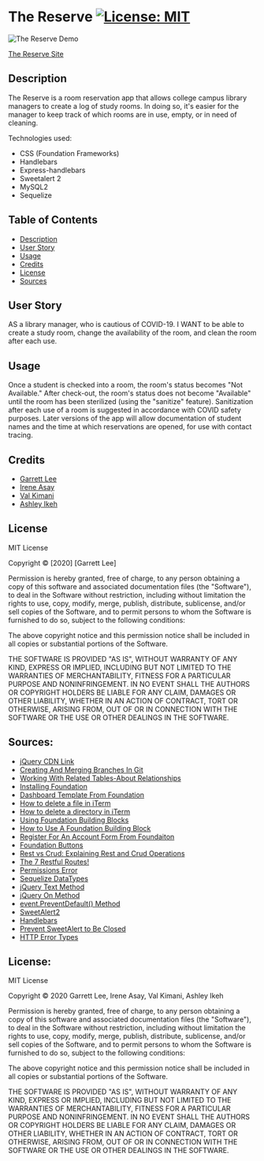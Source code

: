 # The Reserve [![License: MIT](https://img.shields.io/badge/License-MIT-yellow.svg)](https://opensource.org/licenses/MIT)

![The Reserve Demo]()


[The Reserve Site]()


## Description 

The Reserve is a room reservation app that allows college campus library managers to create a log of study rooms. In doing so, it's easier for the manager to keep track of which rooms are in use, empty, or in need of cleaning. 


Technologies used:
- CSS (Foundation Frameworks)
- Handlebars
- Express-handlebars
- Sweetalert 2
- MySQL2
- Sequelize


## Table of Contents

* [Description](#description)
* [User Story](#user-story)
* [Usage](#usage)
* [Credits](#credits)
* [License](#license)
* [Sources](#sources)



## User Story

AS a library manager, who is cautious of COVID-19.
I WANT to be able to create a study room, change the availability of the room, and clean the room after each use.

## Usage 
Once a student is checked into a room, the room's status becomes "Not Available." After check-out, the room's status does not become "Available" until the room has been sterilized (using the "sanitize" feature). Sanitization after each use of a room is suggested in accordance with COVID safety purposes. Later versions of the app will allow documentation of student names and the time at which reservations are opened, for use with contact tracing.


## Credits
* [Garrett Lee](https://github.com/rgl10d)
* [Irene Asay](https://github.com/IreneAsay)
* [Val Kimani](https://github.com/Valkimani)
* [Ashley Ikeh](https://github.com/Aikeh2021)


## License

MIT License

Copyright © [2020] [Garrett Lee]

Permission is hereby granted, free of charge, to any person obtaining a copy
of this software and associated documentation files (the "Software"), to deal
in the Software without restriction, including without limitation the rights
to use, copy, modify, merge, publish, distribute, sublicense, and/or sell
copies of the Software, and to permit persons to whom the Software is
furnished to do so, subject to the following conditions:

The above copyright notice and this permission notice shall be included in all
copies or substantial portions of the Software.

THE SOFTWARE IS PROVIDED "AS IS", WITHOUT WARRANTY OF ANY KIND, EXPRESS OR
IMPLIED, INCLUDING BUT NOT LIMITED TO THE WARRANTIES OF MERCHANTABILITY,
FITNESS FOR A PARTICULAR PURPOSE AND NONINFRINGEMENT. IN NO EVENT SHALL THE
AUTHORS OR COPYRIGHT HOLDERS BE LIABLE FOR ANY CLAIM, DAMAGES OR OTHER
LIABILITY, WHETHER IN AN ACTION OF CONTRACT, TORT OR OTHERWISE, ARISING FROM,
OUT OF OR IN CONNECTION WITH THE SOFTWARE OR THE USE OR OTHER DEALINGS IN THE
SOFTWARE.



## Sources:

* [jQuery CDN Link](https://code.jquery.com)
* [Creating And Merging Branches In Git](https://www.youtube.com/watch?v=S2TUommS3O0)
* [Working With Related Tables-About Relationships](https://fmhelp.filemaker.com/help/18/fmp/en/index.html#page/FMP_Help/one-to-many-relationships.html)
* [Installing Foundation](https://get.foundation/sites/docs/installation.html)
* [Dashboard Template From Foundation](https://get.foundation/building-blocks/blocks/dashboard-table.html)
* [How to delete a file in iTerm](https://www.google.com/search?client=safari&rls=en&q=remove+a+file+in+iterm&ie=UTF-8&oe=UTF-8)
* [How to delete a directory in iTerm](https://www.google.com/search?client=safari&rls=en&biw=1249&bih=664&sxsrf=ALeKk00ljlp-6nvInVQu0OcEzyt-fjqoSg%3A1607789587587&ei=E-zUX8irI-LM5gLDvaqoCg&q=mac+terminal+rm+-rf&oq=mac+terminal+rm+-rf&gs_lcp=CgZwc3ktYWIQAzIECAAQRzIECAAQRzIECAAQRzIECAAQRzIECAAQRzIECAAQRzIECAAQRzIECAAQR1AAWABgr_owaABwAngAgAEAiAEAkgEAmAEAqgEHZ3dzLXdpesgBCMABAQ&sclient=psy-ab&ved=0ahUKEwiIgff56sjtAhViplkKHcOeCqUQ4dUDCAw&uact=5)
* [Using Foundation Building Blocks](https://get.foundation/building-blocks/how-to.html#what-is)
* [How to Use A Foundation Building Block](https://get.foundation/building-blocks/how-to.html#use)
* [Register For An Account Form From Foundaiton](https://get.foundation/building-blocks/blocks/form-icons.html)
* [Foundation Buttons](https://get.foundation/sites/docs-v5/components/buttons.html)
* [Rest vs Crud: Explaining Rest and Crud Operations](https://www.bmc.com/blogs/rest-vs-crud-whats-the-difference/#:~:text=CRUD%3A%20Foundation%20and%20Principles&text=CRUD%20is%20an%20acronym%20for,as%20primitive%20guidance%2C%20at%20best.)
* [The 7 Restful Routes!](https://medium.com/@shubhangirajagrawal/the-7-restful-routes-a8e84201f206)
* [Permissions Error](https://www.reddit.com/r/javascript/comments/8iygni/please_help_permission_errors_with_npm/
)
* [Sequelize DataTypes](https://sequelize.org/v5/manual/data-types.html)
* [jQuery Text Method](https://www.w3schools.com/jquery/html_text.asp)
* [jQuery On Method](https://www.w3schools.com/jquery/event_on.asp)
* [event.PreventDefault() Method](https://www.w3schools.com/jquery/event_preventdefault.asp)
* [SweetAlert2](https://sweetalert2.github.io/#showLoading)
* [Handlebars](https://handlebarsjs.com/guide/#what-is-handlebars)
* [Prevent SweetAlert to Be Closed](https://stackoverflow.com/questions/47749095/prevent-sweetalert-to-be-closed-on-clicking-outside-the-popup-window)
* [HTTP Error Types](https://www.restapitutorial.com/httpstatuscodes.html)


## License:

MIT License

Copyright © 2020 Garrett Lee, Irene Asay, Val Kimani, Ashley Ikeh

Permission is hereby granted, free of charge, to any person obtaining a copy
of this software and associated documentation files (the "Software"), to deal
in the Software without restriction, including without limitation the rights
to use, copy, modify, merge, publish, distribute, sublicense, and/or sell
copies of the Software, and to permit persons to whom the Software is
furnished to do so, subject to the following conditions:

The above copyright notice and this permission notice shall be included in all
copies or substantial portions of the Software.

THE SOFTWARE IS PROVIDED "AS IS", WITHOUT WARRANTY OF ANY KIND, EXPRESS OR
IMPLIED, INCLUDING BUT NOT LIMITED TO THE WARRANTIES OF MERCHANTABILITY,
FITNESS FOR A PARTICULAR PURPOSE AND NONINFRINGEMENT. IN NO EVENT SHALL THE
AUTHORS OR COPYRIGHT HOLDERS BE LIABLE FOR ANY CLAIM, DAMAGES OR OTHER
LIABILITY, WHETHER IN AN ACTION OF CONTRACT, TORT OR OTHERWISE, ARISING FROM,
OUT OF OR IN CONNECTION WITH THE SOFTWARE OR THE USE OR OTHER DEALINGS IN THE
SOFTWARE.







